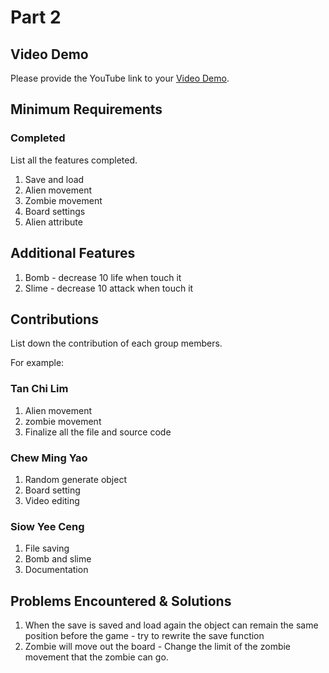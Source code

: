 # Part 2

## Video Demo

Please provide the YouTube link to your [Video Demo](https://youtube.com).

## Minimum Requirements

### Completed

List all the features completed.

1. Save and load
2. Alien movement
3. Zombie movement
4. Board settings
5. Alien attribute


## Additional Features

1. Bomb - decrease 10 life when touch it
2. Slime - decrease 10 attack when touch it

## Contributions

List down the contribution of each group members.

For example:

### Tan Chi Lim

1. Alien movement
2. zombie movement
3. Finalize all the file and source code

### Chew Ming Yao

1. Random generate object
2. Board setting
3. Video editing

### Siow Yee Ceng

1. File saving
2. Bomb and slime
3. Documentation

## Problems Encountered & Solutions

1. When the save is saved and load again the object can remain the same position before the game - try to rewrite the save function
2. Zombie will move out the board - Change the limit of the zombie movement that the zombie can go.